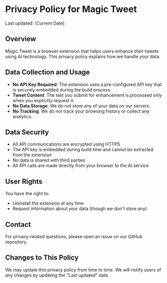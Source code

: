 # Privacy Policy for Magic Tweet

Last updated: [Current Date]

## Overview

Magic Tweet is a browser extension that helps users enhance their tweets using AI technology. This privacy policy explains how we handle your data.

## Data Collection and Usage

- **No API Key Required**: The extension uses a pre-configured API key that is securely embedded during the build process.
- **Tweet Content**: The text you submit for enhancement is processed only when you explicitly request it.
- **No Data Storage**: We do not store any of your data on our servers.
- **No Tracking**: We do not track your browsing history or collect any analytics.

## Data Security

- All API communications are encrypted using HTTPS
- The API key is embedded during build time and cannot be extracted from the extension
- No data is shared with third parties
- All API calls are made directly from your browser to the AI service

## User Rights

You have the right to:

- Uninstall the extension at any time
- Request information about your data (though we don't store any)

## Contact

For privacy-related questions, please open an issue on our GitHub repository.

## Changes to This Policy

We may update this privacy policy from time to time. We will notify users of any changes by updating the "Last updated" date.
